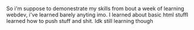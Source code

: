 So i'm suppose to demonestrate my skills from bout a week of learning webdev, i've learned barely anyting imo. I learned about basic html stuffI learned how to push stuff and shit. Idk still learning though
